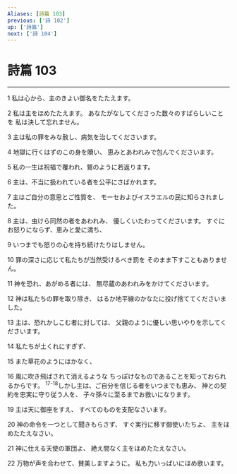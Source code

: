 ```yaml
---
Aliases: [詩篇 103]
previous: ['詩 102']
up: ['詩篇']
next: ['詩 104']
---
```

# 詩篇 103

***




1 
私は心から、主のきよい御名をたたえます。 



2 
私は主をほめたたえます。 あなたがなしてくださった数々のすばらしいことを 私は決して忘れません。 



3 
主は私の罪をみな赦し、病気を治してくださいます。 



4 
地獄に行くはずのこの身を贖い、 恵みとあわれみで包んでくださいます。 



5 
私の一生は祝福で覆われ、鷲のように若返ります。 



6 
主は、不当に扱われている者を公平にさばかれます。 



7 
主はご自分の意思とご性質を、 モーセおよびイスラエルの民に知らされました。 



8 
主は、虫けら同然の者をあわれみ、 優しくいたわってくださいます。 すぐにお怒りにならず、恵みと愛に満ち、 



9 
いつまでも怒りの心を持ち続けたりはしません。 



10 
罪の深さに応じて私たちが当然受けるべき罰を そのまま下すこともありません。 



11 
神を恐れ、あがめる者には、 無尽蔵のあわれみをかけてくださいます。 



12 
神は私たちの罪を取り除き、 はるか地平線のかなたに投げ捨ててくださいました。 



13 
主は、恐れかしこむ者に対しては、 父親のように優しい思いやりを示してくださいます。 



14 
私たちが土くれにすぎず、 



15 
また草花のようにはかなく、 



16 
風に吹き飛ばされて消えるような ちっぽけなものであることを知っておられるからです。 <sup class="versenum">17-18</sup>しかし主は、ご自分を信じる者をいつまでも恵み、 神との契約を忠実に守り従う人を、 子々孫々に至るまでお救いになります。 



19 
主は天に御座をすえ、 すべてのものを支配なさいます。 



20 
神の命令を一つとして聞きもらさず、 すぐ実行に移す御使いたちよ、 主をほめたたえなさい。 



21 
神に仕える天使の軍団よ、 絶え間なく主をほめたたえなさい。 



22 
万物が声を合わせて、賛美しますように。 私も力いっぱいにほめ歌います。
